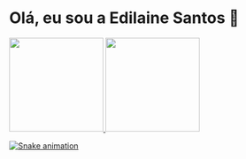# Olá, eu sou a Edilaine Santos 👋

<div align="left">
  <a href="https://github.com/edilaine-as">
  <img height="170em" wigth="100%" src="https://github-readme-stats.vercel.app/api?username=edilaine-as&show_icons=true&theme=kacho_ga&include_all_commits=true&count_private=true"/>
  <img height="170em" wigth="100%" src="https://github-readme-stats.vercel.app/api/top-langs/?username=edilaine-as&layout=compact&langs_count=7&theme=kacho_ga"/>
</div>
  
![Snake animation](https://github.com/edilaine-as)  

